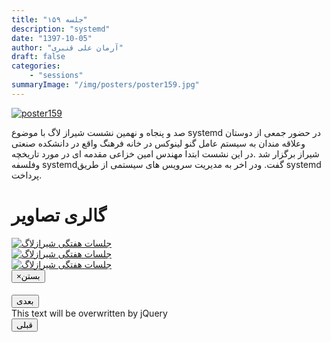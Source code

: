 ```yaml
---
title: "جلسه ۱۵۹"
description: "systemd"
date: "1397-10-05"
author: "آرمان علی قنبری"
draft: false
categories:
    - "sessions"
summaryImage: "/img/posters/poster159.jpg"
---
```

[![poster159](../../img/posters/poster159.jpg)](../../img/poster159.jpg)

صد و پنجاه و نهمین نشست  شیراز لاگ با موضوع systemd در حضور جمعی از دوستان وعلاقه مندان به سیستم عامل گنو لینوکس در خانه فرهنگ واقع در دانشکده صنعتی    شیراز برگزار شد .در این نشست ابتدا مهندس امین خزاعی مقدمه ای در مورد تاریخچه وفلسفه systemdگفت. ودر اخر به مدیریت سرویس های سیستمی از طریق systemd پرداخت.   
<div class="row">
    <div class="col-lg-12">
        <h1 class="page-header">گالری تصاویر</h1>    
            <div class="col-lg-4 col-md-4 col-xs-6 thumb">
            <a class="thumbnail" href="#" data-image-id="" data-toggle="modal" data-title="نشست هفتگی شیرازلاگ با حضور جمعی از دوستان" data-caption="" data-image="../../img/IMG_3271.jpg" data-target="#image-gallery">
              <img class="img-responsive" src="../../img/IMG_3271.jpg"
              alt="جلسات هفتگی شیرازلاگ">
            </a>
        </div>
            <div class="col-lg-4 col-md-4 col-xs-6 thumb">
            <a class="thumbnail" href="#" data-image-id="" data-toggle="modal" data-title="نشست هفتگی شیرازلاگ با حضور جمعی از دوستان" data-caption="" data-image="../../img/IMG_3272.jpg" data-target="#image-gallery">
                <img class="img-responsive" src="../../img/IMG_3272.jpg"
                alt="جلسات هفتگی شیرازلاگ">
            </a>
        </div>
            <div class="col-lg-4 col-md-4 col-xs-6 thumb">
            <a class="thumbnail" href="#" data-image-id="" data-toggle="modal" data-title="نشست هفتگی شیرازلاگ با حضور جمعی از دوستان" data-caption="" data-image="../..//img/IMG_3274.jpg" data-target="#image-gallery">
                <img class="img-responsive" src="../..//img/IMG_3274.jpg"
                alt="جلسات هفتگی شیرازلاگ">
            </a>
    </div>
<div class="modal fade" id="image-gallery" tabindex="-1" role="dialog" aria-labelledby="myModalLabel" aria-hidden="true">
    <div class="modal-dialog">
        <div class="modal-content">
            <div class="modal-header">
                <button type="button" class="close" data-dismiss="modal"><span aria-hidden="true">×</span><span class="sr-only">بستن</span></button>
                <h4 class="modal-title" id="image-gallery-title"></h4>
            </div>
            <div class="modal-body">
                <img id="image-gallery-image" class="img-responsive" src="">
            </div>
            <div class="modal-footer">
                <div class="col-md-2">
                    <button type="button" class="btn btn-primary" id="show-previous-image">بعدی</button>
                </div>
                <div class="col-md-8 text-justify" id="image-gallery-caption">
                    This text will be overwritten by jQuery
                </div>
                <div class="col-md-2">
                    <button type="button" id="show-next-image" class="btn btn-default">قبلی</button>
                </div>
            </div>
        </div>
    </div>
</div>
